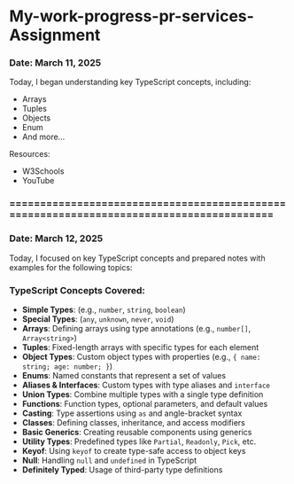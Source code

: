 # My-work-progress-pr-services- Assignment


### Date: March 11, 2025

Today, I began understanding key TypeScript concepts, including:

- Arrays
- Tuples
- Objects
- Enum
- And more...

Resources:
- W3Schools
- YouTube
### ========================================================================================

### Date: March 12, 2025

Today, I focused on key TypeScript concepts and prepared notes with examples for the following topics:

### TypeScript Concepts Covered:

- **Simple Types**: (e.g., `number`, `string`, `boolean`)
- **Special Types**: (`any`, `unknown`, `never`, `void`)
- **Arrays**: Defining arrays using type annotations (e.g., `number[]`, `Array<string>`)
- **Tuples**: Fixed-length arrays with specific types for each element
- **Object Types**: Custom object types with properties (e.g., `{ name: string; age: number; }`)
- **Enums**: Named constants that represent a set of values
- **Aliases & Interfaces**: Custom types with type aliases and `interface`
- **Union Types**: Combine multiple types with a single type definition
- **Functions**: Function types, optional parameters, and default values
- **Casting**: Type assertions using `as` and angle-bracket syntax
- **Classes**: Defining classes, inheritance, and access modifiers
- **Basic Generics**: Creating reusable components using generics
- **Utility Types**: Predefined types like `Partial`, `Readonly`, `Pick`, etc.
- **Keyof**: Using `keyof` to create type-safe access to object keys
- **Null**: Handling `null` and `undefined` in TypeScript
- **Definitely Typed**: Usage of third-party type definitions

